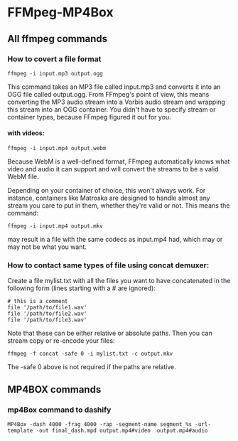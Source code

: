 # FFMpeg-MP4Box

## All ffmpeg commands

### How to covert a file format
```
ffmpeg -i input.mp3 output.ogg
```
This command takes an MP3 file called input.mp3 and converts it into an OGG file called output.ogg. From FFmpeg's point of view, this means converting the MP3 audio stream into a Vorbis audio stream and wrapping this stream into an OGG container. You didn't have to specify stream or container types, because FFmpeg figured it out for you.

#### with videos:
```
ffmpeg -i input.mp4 output.webm
```
Because WebM is a well-defined format, FFmpeg automatically knows what video and audio it can support and will convert the streams to be a valid WebM file.

Depending on your container of choice, this won't always work. For instance, containers like Matroska are designed to handle almost any stream you care to put in them, whether they're valid or not. This means the command:
```
ffmpeg -i input.mp4 output.mkv
```
may result in a file with the same codecs as input.mp4 had, which may or may not be what you want.

### How to contact same types of file using concat demuxer:
Create a file mylist.txt with all the files you want to have concatenated in the following form (lines starting with a # are ignored):
```
# this is a comment
file '/path/to/file1.wav'
file '/path/to/file2.wav'
file '/path/to/file3.wav'
```
Note that these can be either relative or absolute paths. Then you can stream copy or re-encode your files:
```
ffmpeg -f concat -safe 0 -i mylist.txt -c output.mkv
```
The -safe 0 above is not required if the paths are relative.


## MP4BOX commands

### mp4Box command to dashify
```
MP4Box -dash 4000 -frag 4000 -rap -segment-name segment_%s -url-template -out final_dash.mpd output.mp4#video  output.mp4#audio

```














